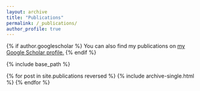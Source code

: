 ```yaml
---
layout: archive
title: "Publications"
permalink: /_publications/
author_profile: true
---
```


{% if author.googlescholar %}
  You can also find my publications on <u><a href="https://scholar.google.com/citations?user=_YYwzhQAAAAJ&hl=en">my Google Scholar profile</a>.</u>
{% endif %}

{% include base_path %}

{% for post in site.publications reversed %}
  {% include archive-single.html %}
{% endfor %}
